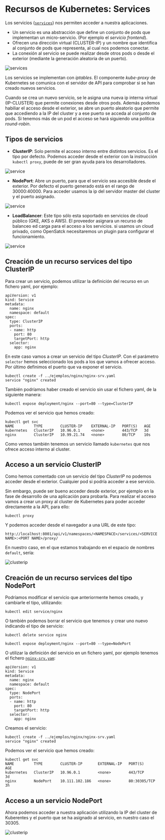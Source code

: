 # Recursos de Kubernetes: Services

Los servicios ([`services`](https://kubernetes.io/docs/concepts/services-networking/service/)) nos permiten acceder a nuestra aplicaciones.

* Un servicio es una abstracción que define un conjunto de pods que implementan un micro-servicio. (Por ejemplo el *servicio frontend*).
* Ofrecen una dirección virtual (CLUSTER-IP) y un nombre que identifica al conjunto de pods que representa, al cual nos podemos conectar.
* La conexión al servicio se puede realizar desde otros pods o desde el exterior (mediante la generación aleatoria de un puerto).

![services](img/services.png)

Los servicios se implementan con *iptables*. El componente *kube-proxy* de Kubernetes se comunica con el servidor de API para comprobar si se han creado nuevos servicios. 

Cuando se crea un nuevo servicio, se le asigna una nueva ip interna virtual (IP-CLUSTER) que permite conexiones desde otros pods. Además podemos habiliar el acceso desde el exterior, se abre un puerto aleatorio que permite que accediendo a la IP del cluster y a ese puerto se acceda al conjunto de pods. Si tenemos más de un pod el acceso se hará siguiendo una política *round-robin*.

## Tipos de servicios

* **ClusterIP**: Solo permite el acceso interno entre distintos servicios. Es el tipo por defecto. Podemos acceder desde el exterior con la instrucción `kubectl proxy`, puede de ser gran ayuda para los desarrolladores.

![service](img/clusterip.png)

* **NodePort**: Abre un puerto, para que el servicio sea accesible desde el exterior. Por defecto el puerto generado está en el rango de 30000:40000. Para acceder usamos la ip del servidor master del cluster y el puerto asignado.

![service](img/nodeport.png)

* **LoadBalancer**: Este tipo sólo esta soportado en servicios de cloud público (GKE, AKS o AWS). El proveedor asignara un recurso de balanceo ed carga para el acceso a los servicios. si usamos un cloud privado, como OpenSatck necesitaremos un plugin para configurar el funcionamiento.

![service](img/loadbalancer.png)

## Creación de un recurso services del tipo ClusterIP

Para crear un servicio, podemos utilizar la definición del recurso en un fichero yaml, por ejemplo:

    apiVersion: v1
    kind: Service
    metadata:
      name: nginx
      namespace: default
    spec:
      type: ClusterIP
      ports:
      - name: http
        port: 80
        targetPort: http
      selector:
        app: nginx

En este caso vamos a crear un servicio del tipo *ClusterIP*. Con el parámetro `selector` hemos seleccionado los pods a los que vamos a ofrecer acceso. Por último definimos el puerto que va exponer el servicio.

    kubectl create -f ../ejemplos/nginx/nginx-srv.yaml 
    service "nginx" created

También podríamos haber creado el servicio sin usar el fichero yaml, de la siguiente manera:

    kubectl expose deployment/nginx --port=80 --type=ClusterIP

Podemos ver el servicio que hemos creado:

    kubectl get svc
    NAME         TYPE        CLUSTER-IP    EXTERNAL-IP   PORT(S)   AGE
    kubernetes   ClusterIP   10.96.0.1     <none>        443/TCP   3d
    nginx        ClusterIP   10.99.21.74   <none>        80/TCP    10s

Como vemos también tenemos un servicio llamado `kubernetes` que nos ofrece acceso interno al cluster.

## Acceso a un servicio ClusterIP

Como hemos comentado con un servicio del tipo *ClusterIP* no podemos acceder desde el exterior. Cualquier pod si podría acceder a ese servicio. 

Sin embargo, puede ser bueno acceder desde exterior, por ejemplo en la fase de desarrollo de una aplicación para probarla. Para realizar el acceso vamos a crear un proxy al cluster de Kubernetes para poder acceder directamente a la API, para ello:

    kubectl proxy

Y podemos acceder desde el navegador a una URL de este tipo:

    http://localhost:8001/api/v1/namespaces/<NAMESPACE>/services/<SERVICE NAME>:<PORT NAME>/proxy/

En nuestro caso, en el que estamos trabajando en el espacio de nombres `default`, sería:

![clusterip](img/acceso_clusterip.png)

## Creación de un recurso services del tipo NodePort

Podríamos modificar el servicio que anteriormente hemos creado, y cambiarle el tipo, utilizando:

    kubectl edit service/nginx

O también podemos borrar el servicio que tenemos y crear uno nuevo indicando el tipo de servicio:

    kubectl delete service nginx

    kubectl expose deployment/nginx --port=80 --type=NodePort

O utilizar la definición del servicio en un fichero yaml, por ejemplo tenemos el fichero [`nginx-srv.yam`](../ejemplos/nginx/nginx-srv.yaml):

    apiVersion: v1
    kind: Service
    metadata:
      name: nginx
      namespace: default
    spec:
      type: NodePort
      ports:
      - name: http
        port: 80
        targetPort: http
      selector:
        app: nginx

Creamos el servicio:

    kubectl create -f ../ejemplos/nginx/nginx-srv.yaml 
    service "nginx" created

Podemos ver el servicio que hemos creado:

    kubectl get svc
    NAME         TYPE        CLUSTER-IP       EXTERNAL-IP   PORT(S)        AGE
    kubernetes   ClusterIP   10.96.0.1        <none>        443/TCP        3d
    nginx        NodePort    10.111.102.186   <none>        80:30305/TCP   3h

## Acceso a un servicio NodePort

Ahora podemos acceder a nuestra aplicación utilizando la IP del cluster de Kuberentes y el puerto que se ha asignado al servicio, en nuestro caso el 30305.

![clusterip](img/acceso_nodeport.png)